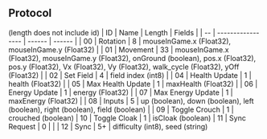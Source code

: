 ## Protocol
(length does not include id)
| ID |       Name        | Length | Fields |
| -- | ----------------- | ------ | ------ |
| 00 | Rotation          | 8      | mouseInGame.x (Float32), mouseInGame.y (Float32) |
| 01 | Movement          | 33     | mouseInGame.x (Float32), mouseInGame.y (Float32), onGround (boolean), pos.x (Float32), pos.y (Float32), Vx (Float32), Vy (Float32), walk_cycle (Float32), yOff (Float32) |
| 02 | Set Field         | 4     | field index (int8) |
| 04 | Health Update     | 1      | health (Float32) |
| 05 | Max Health Update | 1      | maxHealth (Float32) |
| 06 | Energy Update     | 1      | energy (Float32) |
| 07 | Max Energy Update | 1      | maxEnergy (Float32) |
| 08 | Inputs            | 5      | up (boolean), down (boolean), left (boolean), right (boolean), field (boolean) |
| 09 | Toggle Crouch     | 1      | crouched (boolean)
| 10 | Toggle Cloak      | 1      | isCloak (boolean)
| 11 | Sync Request      | 0      | |
| 12 | Sync              | 5+     | difficulty (int8), seed (string)